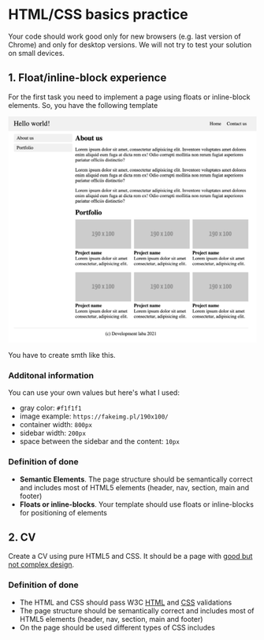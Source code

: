 # HTML/CSS basics practice

Your code should work good only for new browsers (e.g. last version of Chrome) and only for desktop versions. We will not try to test your solution on small devices.

## 1. Float/inline-block experience

For the first task you need to implement a page using floats or inline-block elements.
So, you have the following template

![Float page](./assets/float-page.png)

You have to create smth like this.

### Additonal information

You can use your own values but here's what I used:

- gray color: `#f1f1f1`
- image example: `https://fakeimg.pl/190x100/`
- container width: `800px`
- sidebar width: `200px`
- space between the sidebar and the content: `10px`

### Definition of done

- **Semantic Elements**. The page structure should be semantically correct and includes most of HTML5 elements (header, nav, section, main and footer)
- **Floats or inline-blocks**. Your template should use floats or inline-blocks for positioning of elements

## 2. CV

Create a CV using pure HTML5 and CSS. It should be a page with [good but not complex design](https://www.google.by/search?safe=off&hl=en&tbm=isch&sxsrf=ALeKk03eHV0c0QVo5Q90l1NekwgRrkyGqw%3A1612763430463&source=hp&biw=1680&bih=842&ei=JtEgYPKNGo-TlwT2qayQCw&q=cv+page+design&oq=cv+page+design&gs_lcp=CgNpbWcQAzICCAAyBggAEAgQHjIGCAAQCBAeMgYIABAIEB4yBggAEAgQHjIGCAAQCBAeMgYIABAIEB4yBggAEAgQHjoECCMQJzoECAAQHlCNDFiyOmCAPmgEcAB4AIABmAGIAZIKkgEEMTcuMZgBAKABAaoBC2d3cy13aXotaW1n&sclient=img&ved=0ahUKEwjyuIL7y9nuAhWPyYUKHfYUC7IQ4dUDCAc&uact=5).

### Definition of done

- The HTML and CSS should pass W3C [HTML](https://validator.w3.org/#validate_by_uri) and [CSS](https://jigsaw.w3.org/css-validator/) validations
- The page structure should be semantically correct and includes most of HTML5 elements (header, nav, section, main and footer)
- On the page should be used different types of CSS includes
